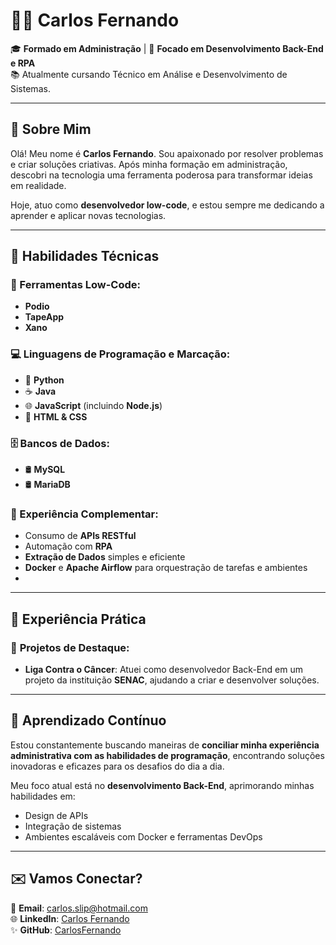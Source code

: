 # 👨‍💻 Carlos Fernando

🎓 **Formado em Administração** | 🌟 **Focado em Desenvolvimento Back-End e RPA**  
📚 Atualmente cursando Técnico em Análise e Desenvolvimento de Sistemas.  

---

## 🚀 Sobre Mim

Olá! Meu nome é **Carlos Fernando**. Sou apaixonado por resolver problemas e criar soluções criativas. Após minha formação em administração, descobri na tecnologia uma ferramenta poderosa para transformar ideias em realidade.

Hoje, atuo como **desenvolvedor low-code**, e estou sempre me dedicando a aprender e aplicar novas tecnologias. 

---

## 🔧 Habilidades Técnicas

### 🔗 Ferramentas Low-Code:
- **Podio**  
- **TapeApp**  
- **Xano**  

### 💻 Linguagens de Programação e Marcação:
- 🐍 **Python**  
- ☕ **Java**  
- 🌐 **JavaScript** (incluindo **Node.js**)  
- 🎨 **HTML & CSS**
  
### 🗄️ Bancos de Dados:
- 🛢️ **MySQL**  
- 🛢️ **MariaDB**  


### 🌟 Experiência Complementar:
- Consumo de **APIs RESTful**  
- Automação com **RPA**  
- **Extração de Dados** simples e eficiente  
- **Docker** e **Apache Airflow** para orquestração de tarefas e ambientes
- 

---

## 💼 Experiência Prática

### 🎯 **Projetos de Destaque**:
- **Liga Contra o Câncer**: Atuei como desenvolvedor Back-End em um projeto da instituição **SENAC**, ajudando a criar  e desenvolver soluções.  

---

## 🌱 Aprendizado Contínuo

Estou constantemente buscando maneiras de **conciliar minha experiência administrativa com as habilidades de programação**, encontrando soluções inovadoras e eficazes para os desafios do dia a dia.

Meu foco atual está no **desenvolvimento Back-End**, aprimorando minhas habilidades em:  
- Design de APIs  
- Integração de sistemas  
- Ambientes escaláveis com Docker e ferramentas DevOps  

---

## ✉️ Vamos Conectar?

📧 **Email**: carlos.slip@hotmail.com  
🌐 **LinkedIn**: [Carlos Fernando](www.linkedin.com/in/carlos-fernando-2251a298)  
✨ **GitHub**: [CarlosFernando](https://github.com/carlosfernandomatias)

